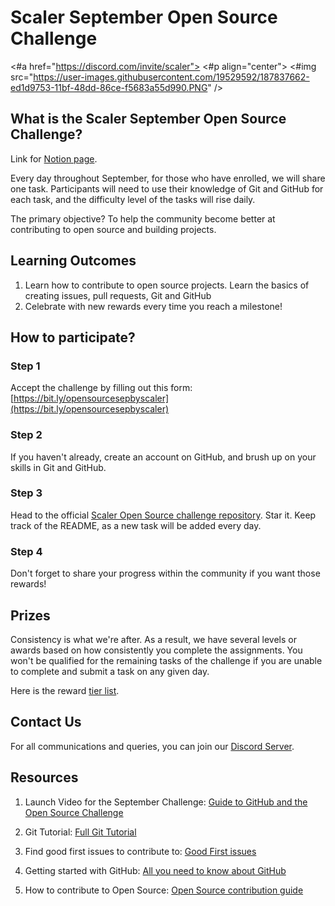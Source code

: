 # Scaler September Open Source Challenge

<#a href="https://discord.com/invite/scaler">
  <#p align="center">
    <#img src="https://user-images.githubusercontent.com/19529592/187837662-ed1d9753-11bf-48dd-86ce-f5683a55d990.PNG" />
  </p>
</a>

## What is the Scaler September Open Source Challenge?

Link for [Notion page](https://scalerdiscord.notion.site/scalerdiscord/Open-Source-September-Scaler-Discord-Community-f9306c7dc15a464ba1b6ea7ee30cdf0d).

Every day throughout September, for those who have enrolled, we will share one task.
Participants will need to use their knowledge of Git and GitHub for each task, and the difficulty level of the tasks will rise daily.


The primary objective? To help the community become better at contributing to open source and building projects.

## Learning Outcomes

1. Learn how to contribute to open source projects. Learn the basics of creating issues, pull requests, Git and GitHub
2. Celebrate with new rewards every time you reach a milestone!

## How to participate?

### Step 1

Accept the challenge by filling out this form: [https://bit.ly/opensourcesepbyscaler](https://bit.ly/opensourcesepbyscaler)

### Step 2

If you haven't already, create an account on GitHub, and brush up on your skills in Git and GitHub.

### Step 3

Head to the official [Scaler Open Source challenge repository](https://github.com/scaleracademy/scaler-september-open-source-challenge/). Star it.
Keep track of the README, as a new task will be added every day.


### Step 4

Don't forget to share your progress within the community if you want those rewards!

## Prizes

Consistency is what we're after. As a result, we have several levels or awards based on how consistently you complete the assignments.
You won't be qualified for the remaining tasks of the challenge if you are unable to complete and submit a task on any given day.

Here is the reward [tier list](https://scalerdiscord.notion.site/3eabe9a1900c4b8685ae55acb5c33cbe?v=001e8d4c287f4d96bae935c5d45de521).

## Contact Us

For all communications and queries, you can join our [Discord Server](https://discord.com/invite/scaler).

## Resources

1. Launch Video for the September Challenge: [Guide to GitHub and the Open Source Challenge](https://youtu.be/70nx_YxE56Q)
2. Git Tutorial: [Full Git Tutorial](https://www.youtube.com/watch?v=ZtfZGVQWjew)
3. Find good first issues to contribute to: [Good First issues](https://goodfirstissue.dev/)
4. Getting started with GitHub: [All you need to know about GitHub](https://www.youtube.com/watch?v=8WYXWs96xxc)

5. How to contribute to Open Source: [Open Source contribution guide](https://www.youtube.com/watch?v=ABty2r3nDyU)
